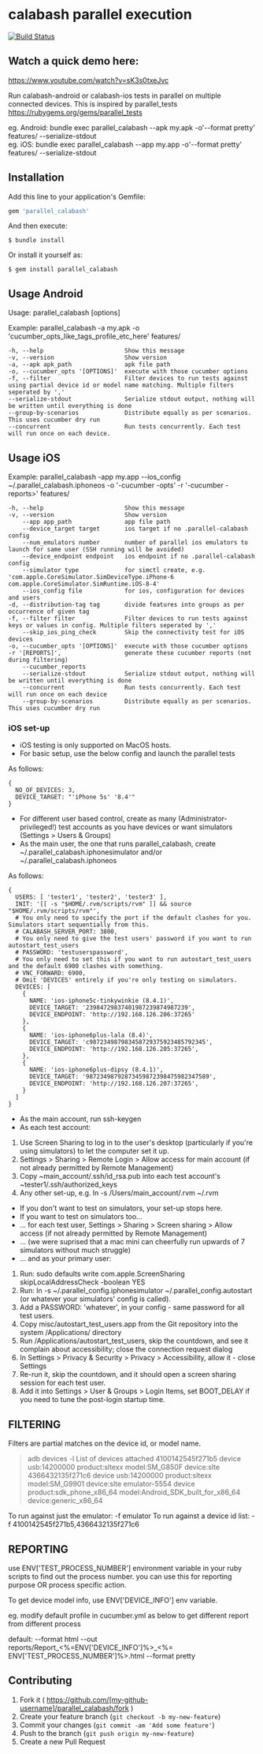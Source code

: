 # calabash parallel execution

[![Build Status](https://travis-ci.org/rajdeepv/parallel_calabash.svg?branch=master)](https://travis-ci.org/rajdeepv/parallel_calabash)

## Watch a quick demo here:

https://www.youtube.com/watch?v=sK3s0txeJvc


Run calabash-android or calabash-ios tests in parallel on multiple connected devices. This is inspired by parallel_tests  https://rubygems.org/gems/parallel_tests

eg. Android: bundle exec parallel_calabash --apk my.apk -o'--format pretty' features/ --serialize-stdout  
eg. iOS: bundle exec parallel_calabash --app my.app -o'--format pretty' features/ --serialize-stdout

## Installation

Add this line to your application's Gemfile:

```ruby
gem 'parallel_calabash'
```

And then execute:

    $ bundle install

Or install it yourself as:

    $ gem install parallel_calabash

## Usage Android

Usage: parallel_calabash [options]

Example: parallel_calabash -a my.apk -o 'cucumber_opts_like_tags_profile_etc_here' features/

    -h, --help                       Show this message
    -v, --version                    Show version
    -a, --apk apk_path               apk file path
    -o, --cucumber_opts '[OPTIONS]'  execute with those cucumber options
    -f, --filter                     Filter devices to run tests against using partial device id or model name matching. Multiple filters seperated by ','
    --serialize-stdout               Serialize stdout output, nothing will be written until everything is done
    --group-by-scenarios             Distribute equally as per scenarios. This uses cucumber dry run
    --concurrent                     Run tests concurrently. Each test will run once on each device.

## Usage iOS

Example: parallel_calabash -app my.app --ios_config ~/.parallel_calabash.iphoneos -o '-cucumber -opts' -r '-cucumber -reports>' features/

    -h, --help                       Show this message
    -v, --version                    Show version
        --app app_path               app file path
        --device_target target       ios target if no .parallel-calabash config
        --num_emulators number       number of parallel ios emulators to launch for same user (SSH running will be avoided)
        --device_endpoint endpoint   ios endpoint if no .parallel-calabash config
        --simulator type             for simctl create, e.g. 'com.apple.CoreSimulator.SimDeviceType.iPhone-6 com.apple.CoreSimulator.SimRuntime.iOS-8-4'
        --ios_config file            for ios, configuration for devices and users
    -d, --distribution-tag tag       divide features into groups as per occurrence of given tag
    -f, --filter filter              Filter devices to run tests against keys or values in config. Multiple filters seperated by ','
        --skip_ios_ping_check        Skip the connectivity test for iOS devices
    -o, --cucumber_opts '[OPTIONS]'  execute with those cucumber options
    -r '[REPORTS]',                  generate these cucumber reports (not during filtering)
        --cucumber_reports
        --serialize-stdout           Serialize stdout output, nothing will be written until everything is done
        --concurrent                 Run tests concurrently. Each test will run once on each device
        --group-by-scenarios         Distribute equally as per scenarios. This uses cucumber dry run

### iOS set-up

* iOS testing is only supported on MacOS hosts.
* For basic setup, use the below config and launch the parallel tests

As follows:

    {
      NO_OF_DEVICES: 3,
      DEVICE_TARGET: "'iPhone 5s' '8.4'"
    }

* For different user based control, create as many (Administrator-privileged!) test accounts as you have devices or want simulators (Settings > Users & Groups)
* As the main user, the one that runs parallel_calabash, create ~/.parallel_calabash.iphonesimulator and/or ~/.parallel_calabash.iphoneos

As follows:

    {
      USERS: [ 'tester1', 'tester2', 'tester3' ],
      INIT: '[[ -s "$HOME/.rvm/scripts/rvm" ]] && source "$HOME/.rvm/scripts/rvm"',
      # You only need to specify the port if the default clashes for you. Simulators start sequentially from this.
      # CALABASH_SERVER_PORT: 3800,
      # You only need to give the test users' password if you want to run autostart_test_users
      # PASSWORD: 'testuserspassword',
      # You only need to set this if you want to run autostart_test_users and the default 6900 clashes with something.
      # VNC_FORWARD: 6900,
      # Omit 'DEVICES' entirely if you're only testing on simulators.
      DEVICES: [
        {
          NAME: 'ios-iphone5c-tinkywinkie (8.4.1)',
          DEVICE_TARGET: '23984729837401987239874987239',
          DEVICE_ENDPOINT: 'http://192.168.126.206:37265'
        },
        {
          NAME: 'ios-iphone6plus-lala (8.4)',
          DEVICE_TARGET: 'c987234987983458729375923485792345',
          DEVICE_ENDPOINT: 'http://192.168.126.205:37265',
        },
        {
          NAME: 'ios-iphone6plus-dipsy (8.4.1)',
          DEVICE_TARGET: '98723498792873459872398475982347589',
          DEVICE_ENDPOINT: 'http://192.168.126.207:37265',
        }
      ]
    }

* As the main account, run ssh-keygen
* As each test account:
1. Use Screen Sharing to log in to the user's desktop (particularly if you're using simulators) to let the computer set it up.
2. Settings > Sharing > Remote Login > Allow access for main account (if not already permitted by Remote Management)
3. Copy ~main_account/.ssh/id_rsa.pub into each test account's ~tester1/.ssh/authorized_keys
4. Any other set-up, e.g. ln -s /Users/main_account/.rvm ~/.rvm

* If you don't want to test on simulators, your set-up stops here.
* If you want to test on simulators too...
* ... for each test user, Settings > Sharing > Screen sharing > Allow access (if not already permitted by Remote Management)
* ... (we were suprised that a mac mini can cheerfully run upwards of 7 simulators without much struggle)
* ... and as your primary user:
1. Run: sudo defaults write com.apple.ScreenSharing skipLocalAddressCheck -boolean YES
2. Run: ln -s ~/.parallel_config.iphonesimulator ~/.parallel_config.autostart  (or whatever your simulators' config is called).
3. Add a PASSWORD: 'whatever', in your config - same password for all test users.
4. Copy misc/autostart_test_users.app from the Git repository into the system /Applications/ directory
5. Run /Applications/autostart_test_users, skip the countdown, and see it complain about accessibility; close the connection request dialog
6. In Settings > Privacy & Security > Privacy > Accessibility, allow it - close Settings
7. Re-run it, skip the countdown, and it should open a screen sharing session for each test user.
8. Add it into Settings > User & Groups > Login Items, set BOOT_DELAY if you need to tune the post-login startup time.

## FILTERING
Filters are partial matches on the device id, or model name.
> adb devices -l
List of devices attached
4100142545f271b5       device usb:14200000 product:sltexx model:SM_G850F device:slte
4366432135f271c6       device usb:14200000 product:sltexx model:SM_G9901 device:slte
emulator-5554          device product:sdk_phone_x86_64 model:Android_SDK_built_for_x86_64 device:generic_x86_64

To run against just the emulator: -f emulator
To run against a device id list: -f 4100142545f271b5,4366432135f271c6

## REPORTING

use ENV['TEST_PROCESS_NUMBER'] environment variable in your ruby scripts to find out the process number. you can use this for reporting purpose OR process specific action.

To get device model info, use ENV['DEVICE_INFO'] env variable.

eg. modify default profile in cucumber.yml as below to get different report from different process

default: --format html --out reports/Report_<%=ENV['DEVICE_INFO']%>_<%= ENV['TEST_PROCESS_NUMBER']%>.html --format pretty

## Contributing

1. Fork it ( https://github.com/[my-github-username]/parallel_calabash/fork )
2. Create your feature branch (`git checkout -b my-new-feature`)
3. Commit your changes (`git commit -am 'Add some feature'`)
4. Push to the branch (`git push origin my-new-feature`)
5. Create a new Pull Request
